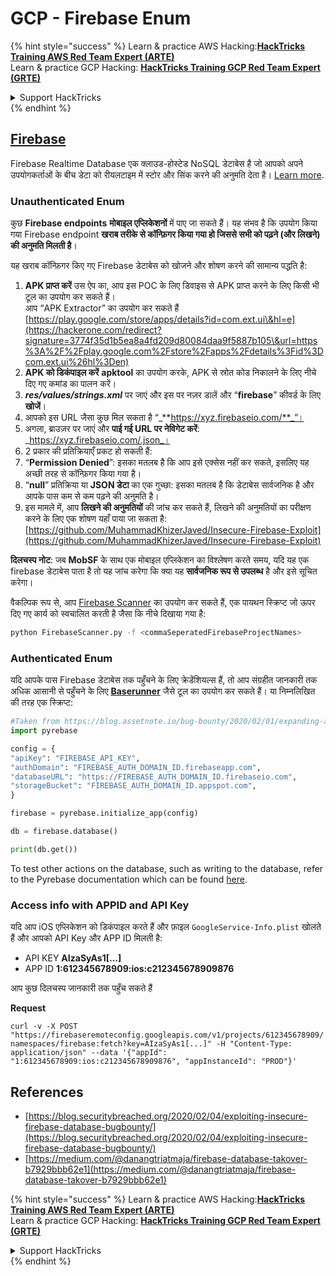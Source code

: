 # GCP - Firebase Enum

{% hint style="success" %}
Learn & practice AWS Hacking:<img src="../../../.gitbook/assets/image (1).png" alt="" data-size="line">[**HackTricks Training AWS Red Team Expert (ARTE)**](https://training.hacktricks.xyz/courses/arte)<img src="../../../.gitbook/assets/image (1).png" alt="" data-size="line">\
Learn & practice GCP Hacking: <img src="../../../.gitbook/assets/image (2).png" alt="" data-size="line">[**HackTricks Training GCP Red Team Expert (GRTE)**<img src="../../../.gitbook/assets/image (2).png" alt="" data-size="line">](https://training.hacktricks.xyz/courses/grte)

<details>

<summary>Support HackTricks</summary>

* Check the [**subscription plans**](https://github.com/sponsors/carlospolop)!
* **Join the** 💬 [**Discord group**](https://discord.gg/hRep4RUj7f) or the [**telegram group**](https://t.me/peass) or **follow** us on **Twitter** 🐦 [**@hacktricks\_live**](https://twitter.com/hacktricks\_live)**.**
* **Share hacking tricks by submitting PRs to the** [**HackTricks**](https://github.com/carlospolop/hacktricks) and [**HackTricks Cloud**](https://github.com/carlospolop/hacktricks-cloud) github repos.

</details>
{% endhint %}

## [Firebase](https://cloud.google.com/sdk/gcloud/reference/firebase/)

Firebase Realtime Database एक क्लाउड-होस्टेड NoSQL डेटाबेस है जो आपको अपने उपयोगकर्ताओं के बीच डेटा को रीयलटाइम में स्टोर और सिंक करने की अनुमति देता है। [Learn more](https://firebase.google.com/products/realtime-database/).

### Unauthenticated Enum

कुछ **Firebase endpoints** **मोबाइल एप्लिकेशनों** में पाए जा सकते हैं। यह संभव है कि उपयोग किया गया Firebase endpoint **खराब तरीके से कॉन्फ़िगर किया गया हो जिससे सभी को पढ़ने (और लिखने) की अनुमति मिलती है**।

यह खराब कॉन्फ़िगर किए गए Firebase डेटाबेस को खोजने और शोषण करने की सामान्य पद्धति है:

1. **APK प्राप्त करें** उस ऐप का, आप इस POC के लिए डिवाइस से APK प्राप्त करने के लिए किसी भी टूल का उपयोग कर सकते हैं।\
आप “APK Extractor” का उपयोग कर सकते हैं [https://play.google.com/store/apps/details?id=com.ext.ui\&hl=e](https://hackerone.com/redirect?signature=3774f35d1b5ea8a4fd209d80084daa9f5887b105\&url=https%3A%2F%2Fplay.google.com%2Fstore%2Fapps%2Fdetails%3Fid%3Dcom.ext.ui%26hl%3Den)
2. **APK को डिकंपाइल करें** **apktool** का उपयोग करके, APK से स्रोत कोड निकालने के लिए नीचे दिए गए कमांड का पालन करें।
3. _**res/values/strings.xml**_ पर जाएं और इस पर नज़र डालें और “**firebase**” कीवर्ड के लिए **खोजें**।
4. आपको इस URL जैसा कुछ मिल सकता है “_**https://xyz.firebaseio.com/**_”।
5. अगला, ब्राउज़र पर जाएं और **पाई गई URL पर नेविगेट करें**: _https://xyz.firebaseio.com/.json_।
6. 2 प्रकार की प्रतिक्रियाएँ प्रकट हो सकती हैं:
1. “**Permission Denied**”: इसका मतलब है कि आप इसे एक्सेस नहीं कर सकते, इसलिए यह अच्छी तरह से कॉन्फ़िगर किया गया है।
2. “**null**” प्रतिक्रिया या **JSON डेटा** का एक गुच्छा: इसका मतलब है कि डेटाबेस सार्वजनिक है और आपके पास कम से कम पढ़ने की अनुमति है।
1. इस मामले में, आप **लिखने की अनुमतियों** की जांच कर सकते हैं, लिखने की अनुमतियों का परीक्षण करने के लिए एक शोषण यहाँ पाया जा सकता है: [https://github.com/MuhammadKhizerJaved/Insecure-Firebase-Exploit](https://github.com/MuhammadKhizerJaved/Insecure-Firebase-Exploit)

**दिलचस्प नोट**: जब **MobSF** के साथ एक मोबाइल एप्लिकेशन का विश्लेषण करते समय, यदि यह एक firebase डेटाबेस पाता है तो यह जांच करेगा कि क्या यह **सार्वजनिक रूप से उपलब्ध** है और इसे सूचित करेगा।

वैकल्पिक रूप से, आप [Firebase Scanner](https://github.com/shivsahni/FireBaseScanner) का उपयोग कर सकते हैं, एक पायथन स्क्रिप्ट जो ऊपर दिए गए कार्य को स्वचालित करती है जैसा कि नीचे दिखाया गया है:
```bash
python FirebaseScanner.py -f <commaSeperatedFirebaseProjectNames>
```
### Authenticated Enum

यदि आपके पास Firebase डेटाबेस तक पहुँचने के लिए क्रेडेंशियल्स हैं, तो आप संग्रहीत जानकारी तक अधिक आसानी से पहुँचने के लिए [**Baserunner**](https://github.com/iosiro/baserunner) जैसे टूल का उपयोग कर सकते हैं। या निम्नलिखित की तरह एक स्क्रिप्ट:
```python
#Taken from https://blog.assetnote.io/bug-bounty/2020/02/01/expanding-attack-surface-react-native/
import pyrebase

config = {
"apiKey": "FIREBASE_API_KEY",
"authDomain": "FIREBASE_AUTH_DOMAIN_ID.firebaseapp.com",
"databaseURL": "https://FIREBASE_AUTH_DOMAIN_ID.firebaseio.com",
"storageBucket": "FIREBASE_AUTH_DOMAIN_ID.appspot.com",
}

firebase = pyrebase.initialize_app(config)

db = firebase.database()

print(db.get())
```
To test other actions on the database, such as writing to the database, refer to the Pyrebase documentation which can be found [here](https://github.com/thisbejim/Pyrebase).

### Access info with APPID and API Key <a href="#access-info-with-appid-and-api-key" id="access-info-with-appid-and-api-key"></a>

यदि आप iOS एप्लिकेशन को डिकंपाइल करते हैं और फ़ाइल `GoogleService-Info.plist` खोलते हैं और आपको API Key और APP ID मिलती है:

* API KEY **AIzaSyAs1\[...]**
* APP ID **1:612345678909:ios:c212345678909876**

आप कुछ दिलचस्प जानकारी तक पहुँच सकते हैं

**Request**

`curl -v -X POST "https://firebaseremoteconfig.googleapis.com/v1/projects/612345678909/namespaces/firebase:fetch?key=AIzaSyAs1[...]" -H "Content-Type: application/json" --data '{"appId": "1:612345678909:ios:c212345678909876", "appInstanceId": "PROD"}'`

## References <a href="#references" id="references"></a>

* ​[https://blog.securitybreached.org/2020/02/04/exploiting-insecure-firebase-database-bugbounty/](https://blog.securitybreached.org/2020/02/04/exploiting-insecure-firebase-database-bugbounty/)​
* ​[https://medium.com/@danangtriatmaja/firebase-database-takover-b7929bbb62e1](https://medium.com/@danangtriatmaja/firebase-database-takover-b7929bbb62e1)​

{% hint style="success" %}
Learn & practice AWS Hacking:<img src="../../../.gitbook/assets/image (1).png" alt="" data-size="line">[**HackTricks Training AWS Red Team Expert (ARTE)**](https://training.hacktricks.xyz/courses/arte)<img src="../../../.gitbook/assets/image (1).png" alt="" data-size="line">\
Learn & practice GCP Hacking: <img src="../../../.gitbook/assets/image (2).png" alt="" data-size="line">[**HackTricks Training GCP Red Team Expert (GRTE)**<img src="../../../.gitbook/assets/image (2).png" alt="" data-size="line">](https://training.hacktricks.xyz/courses/grte)

<details>

<summary>Support HackTricks</summary>

* Check the [**subscription plans**](https://github.com/sponsors/carlospolop)!
* **Join the** 💬 [**Discord group**](https://discord.gg/hRep4RUj7f) or the [**telegram group**](https://t.me/peass) or **follow** us on **Twitter** 🐦 [**@hacktricks\_live**](https://twitter.com/hacktricks\_live)**.**
* **Share hacking tricks by submitting PRs to the** [**HackTricks**](https://github.com/carlospolop/hacktricks) and [**HackTricks Cloud**](https://github.com/carlospolop/hacktricks-cloud) github repos.

</details>
{% endhint %}
